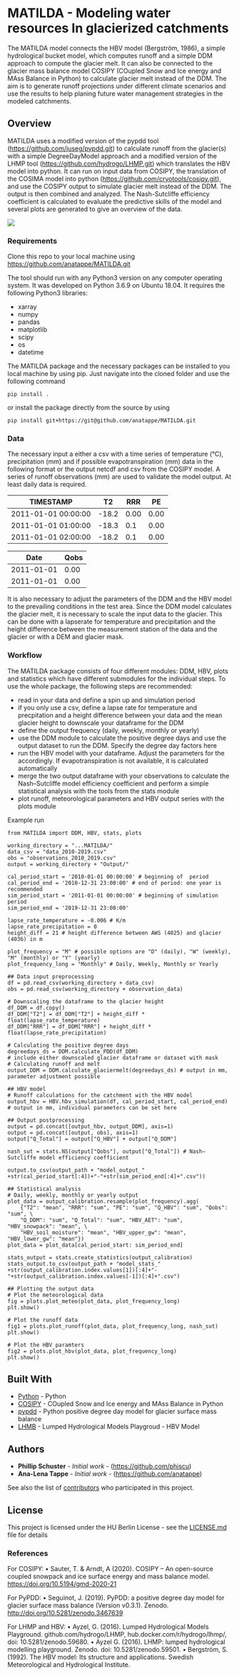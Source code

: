 # MATILDA - Modeling water resources In glacierized catchments

The MATILDA model connects the HBV model (Bergström, 1986), a simple hydrological bucket model, which computes runoff and a simple DDM approach to compute the glacier melt. It can also be connected to the glacier mass balance model COSIPY (COupled Snow and Ice energy and MAss Balance in Python) to calculate glacier melt instead of the DDM. The aim is to generate runoff projections under different climate scenarios and use the results to help planing future water management strategies in the modeled catchments. 

## Overview

MATILDA uses a modified version of the pypdd tool (https://github.com/juseg/pypdd.git) to calculate runoff from the glacier(s) with a simple DegreeDayModel approach and a modified version of the LHMP tool (https://github.com/hydrogo/LHMP.git) which translates the HBV model into python. It can run on input data from COSIPY, the translation of the COSIMA model into python (https://github.com/cryotools/cosipy.git), and use the COSIPY output to simulate glacier melt instead of the DDM. The output is then combined and analyzed. The Nash-Sutcliffe efficiency coefficient is calculated to evaluate the predictive skills of the model and several plots are generated to give an overview of the data.

![](MATILDA_overview.png)

### Requirements

Clone this repo to your local machine using https://github.com/anatappe/MATILDA.git


The tool should run with any Python3 version on any computer operating system. It was developed on Python 3.6.9 on Ubuntu 18.04.
It requires the following Python3 libraries:
- xarray
- numpy
- pandas
- matplotlib
- scipy
- os
- datetime

The MATILDA package and the necessary packages can be installed to you local machine by using pip. Just navigate into the cloned folder and use the following command
```
pip install .
```
or install the package directly from the source by using

```
pip install git+https://git@github.com/anatappe/MATILDA.git

```
### Data

The necessary input a either a csv with a time series of temperature (°C), precipitation (mm) and if possible evapotranspiration (mm) data in the following format or the output netcdf and csv from the COSIPY model. A series of runoff observations (mm) are used to validate the model output. At least daily data is required.

| TIMESTAMP            | T2            | RRR            | PE            |
| -------------        | ------------- | -------------  | ------------- |
| 2011-01-01 00:00:00  | -18.2         | 0.00           | 0.00          |
| 2011-01-01 01:00:00  | -18.3         | 0.1            | 0.00          |
| 2011-01-01 02:00:00  | -18.2         | 0.1            | 0.00          |

| Date          | Qobs          |
| ------------- | ------------- |
| 2011-01-01    | 0.00          |
| 2011-01-01    | 0.00          |


It is also necessary to adjust the parameters of the DDM and the HBV model to the prevailing conditions in the test area. Since the DDM model calculates the glacier melt, it is necessary to scale the input data to the glacier. This can be done with a lapserate for temperature and precipitation and the height difference between the measurement station of the data and the glacier or with a DEM and glacier mask.

### Workflow

The MATILDA package consists of four different modules: DDM, HBV, plots and statistics which have different submodules for the individual steps. 
To use the whole package, the following steps are recommended:
- read in your data and define a spin up and simulation period
- if you only use a csv, define a lapse rate for temperature and precpitation and a height difference between your data and the mean glacier height to downscale your dataframe for the DDM
- define the output frequency (daily, weekly, monthly or yearly)
- use the DDM module to calculate the positive degree days and use the output dataset to run the DDM. Specify the degree day factors here
- run the HBV model with your dataframe. Adjust the parameters for the accordingly. If evapotranspiration is not available, it is calculated automatically
- merge the two output dataframe with your observations to calculate the Nash–Sutcliffe model efficiency coefficient and perform a simple statistical analysis with the tools from the stats module
- plot runoff, meteorological parameters and HBV output series with the plots module 

Example run
```
from MATILDA import DDM, HBV, stats, plots

working_directory = "...MATILDA/"
data_csv = "data_2010-2019.csv"
obs = "observations_2010_2019.csv"
output = working_directory + "Output/"

cal_period_start = '2010-01-01 00:00:00' # beginning of  period
cal_period_end = '2010-12-31 23:00:00' # end of period: one year is recommended
sim_period_start = '2011-01-01 00:00:00' # beginning of simulation period
sim_period_end = '2019-12-31 23:00:00'

lapse_rate_temperature = -0.006 # K/m
lapse_rate_precipitation = 0
height_diff = 21 # height difference between AWS (4025) and glacier (4036) in m

plot_frequency = "M" # possible options are "D" (daily), "W" (weekly), "M" (monthly) or "Y" (yearly)
plot_frequency_long = "Monthly" # Daily, Weekly, Monthly or Yearly

## Data input preprocessing
df = pd.read_csv(working_directory + data_csv)
obs = pd.read_csv(working_directory + observation_data)

# Downscaling the dataframe to the glacier height
df_DDM = df.copy()
df_DDM["T2"] = df_DDM["T2"] + height_diff * float(lapse_rate_temperature)
df_DDM["RRR"] = df_DDM["RRR"] + height_diff * float(lapse_rate_precipitation)

# Calculating the positive degree days
degreedays_ds = DDM.calculate_PDD(df_DDM)
# include either downscaled glacier dataframe or dataset with mask
# Calculating runoff and melt
output_DDM = DDM.calculate_glaciermelt(degreedays_ds) # output in mm, parameter adjustment possible

## HBV model
# Runoff calculations for the catchment with the HBV model
output_hbv = HBV.hbv_simulation(df, cal_period_start, cal_period_end) # output in mm, individual parameters can be set here

## Output postprocessing
output = pd.concat([output_hbv, output_DDM], axis=1)
output = pd.concat([output, obs], axis=1)
output["Q_Total"] = output["Q_HBV"] + output["Q_DDM"]

nash_sut = stats.NS(output["Qobs"], output["Q_Total"]) # Nash–Sutcliffe model efficiency coefficient

output.to_csv(output_path + "model_output_" +str(cal_period_start[:4])+"-"+str(sim_period_end[:4]+".csv"))

## Statistical analysis
# Daily, weekly, monthly or yearly output
plot_data = output_calibration.resample(plot_frequency).agg(
    {"T2": "mean", "RRR": "sum", "PE": "sum", "Q_HBV": "sum", "Qobs": "sum", \
    "Q_DDM": "sum", "Q_Total": "sum", "HBV_AET": "sum", "HBV_snowpack": "mean", \
    "HBV_soil_moisture": "mean", "HBV_upper_gw": "mean", "HBV_lower_gw": "mean"})
plot_data = plot_data[cal_period_start: sim_period_end]

stats_output = stats.create_statistics(output_calibration)
stats_output.to_csv(output_path + "model_stats_" +str(output_calibration.index.values[1])[:4]+"-"+str(output_calibration.index.values[-1])[:4]+".csv")

## Plotting the output data
# Plot the meteorological data
fig = plots.plot_meteo(plot_data, plot_frequency_long)
plt.show()

# Plot the runoff data
fig1 = plots.plot_runoff(plot_data, plot_frequency_long, nash_sut)
plt.show()

# Plot the HBV paramters
fig2 = plots.plot_hbv(plot_data, plot_frequency_long)
plt.show()
```


## Built With
* [Python](https://www.python.org) - Python
* [COSIPY](https://github.com/cryotools/cosipy.git) - COupled Snow and Ice energy and MAss Balance in Python
* [pypdd](https://github.com/juseg/pypdd.git) - Python positive degree day model for glacier surface mass balance
* [LHMB](https://rometools.github.io/rome/) - Lumped Hydrological Models Playgroud - HBV Model

## Authors

* **Phillip Schuster** - *Initial work* - (https://github.com/phiscu)
* **Ana-Lena Tappe** - *Initial work* - (https://github.com/anatappe)


See also the list of [contributors](https://scm.cms.hu-berlin.de/sneidecy/centralasiawaterresources/-/graphs/master) who participated in this project.

## License

This project is licensed under the HU Berlin License - see the [LICENSE.md](LICENSE.md) file for details

### References

For COSIPY:
	•	Sauter, T. & Arndt, A (2020). COSIPY – An open-source coupled snowpack and ice surface energy and mass balance model. https://doi.org/10.5194/gmd-2020-21

For PyPDD:
	•	Seguinot, J. (2019). PyPDD: a positive degree day model for glacier surface mass balance (Version v0.3.1). Zenodo. http://doi.org/10.5281/zenodo.3467639

For LHMP and HBV:
	•	Ayzel, G. (2016). Lumped Hydrological Models Playground. github.com/hydrogo/LHMP, hub.docker.com/r/hydrogo/lhmp/, doi: 10.5281/zenodo.59680.
	•	Ayzel G. (2016). LHMP: lumped hydrological modelling playground. Zenodo. doi: 10.5281/zenodo.59501.
	•	Bergström, S. (1992). The HBV model: Its structure and applications. Swedish Meteorological and Hydrological Institute.
